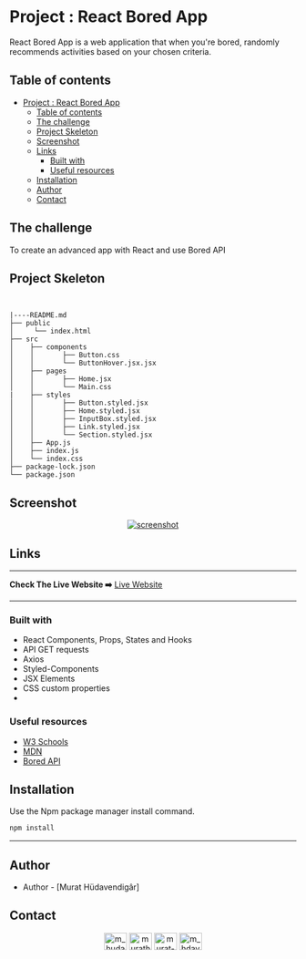 # Project : React Bored App

React Bored App is a web application that when you're bored, randomly recommends activities based on your chosen criteria.

## Table of contents

- [Project : React Bored App](#project--react-bored-app)
  - [Table of contents](#table-of-contents)
  - [The challenge](#the-challenge)
  - [Project Skeleton](#project-skeleton)
  - [Screenshot](#screenshot)
  - [Links](#links)
    - [Built with](#built-with)
    - [Useful resources](#useful-resources)
  - [Installation](#installation)
  - [Author](#author)
  - [Contact](#contact)

## The challenge

To create an advanced app with React and use Bored API

## Project Skeleton

```


|----README.md
├── public
│     └── index.html
├── src
│    ├── components
│    │       ├── Button.css
│    │       └── ButtonHover.jsx.jsx
│    ├── pages
│    │       ├── Home.jsx
│    │       └── Main.css
|    ├── styles
│    │       ├── Button.styled.jsx
│    │       ├── Home.styled.jsx
│    │       ├── InputBox.styled.jsx
│    │       ├── Link.styled.jsx
│    │       └── Section.styled.jsx
│    ├── App.js
│    ├── index.js
│    └── index.css
├── package-lock.json
└── package.json
```

## Screenshot


<p align="center">
<a href="https://bored-api-react.netlify.app/"><img src="https://user-images.githubusercontent.com/109613328/205906176-255864ce-32b9-4f58-9217-a5bdc2326f9b.gif" alt="screenshot"></a>
</p>

## Links

<hr>
<b>Check The Live Website ➡️</b> <a href="https://bored-api-react.netlify.app/">Live Website</a>
<hr>

### Built with

- React Components, Props, States and Hooks
- API GET requests
- Axios
- Styled-Components
- JSX Elements
- CSS custom properties
-

### Useful resources

- [W3 Schools](https://www.w3schools.com/)
- [MDN](https://developer.mozilla.org/en-US/)
- [Bored API](https://www.boredapi.com/)

## Installation

Use the Npm package manager install command.

```bash
npm install
```

---

## Author

- Author - [Murat Hüdavendigâr]

## Contact

<p align="center">
<a href="https://codepen.io/m_hudavendigar" target="blank"><img align="center" src="https://raw.githubusercontent.com/rahuldkjain/github-profile-readme-generator/master/src/images/icons/Social/codepen.svg" alt="m_hudavendigar" height="30" width="40" /></a>
<a href="https://twitter.com/murathoncu" target="blank"><img align="center" src="https://raw.githubusercontent.com/rahuldkjain/github-profile-readme-generator/master/src/images/icons/Social/twitter.svg" alt="murathoncu" height="30" width="40" /></a>
<a href="https://www.linkedin.com/in/murathudavendigaroncu/" target="blank"><img align="center" src="https://raw.githubusercontent.com/rahuldkjain/github-profile-readme-generator/master/src/images/icons/Social/linked-in-alt.svg" alt="murat-hüdavendigâr-öncü-232749246" height="30" width="40" /></a>
<a href="https://instagram.com/m_hdavendigr" target="blank"><img align="center" src="https://raw.githubusercontent.com/rahuldkjain/github-profile-readme-generator/master/src/images/icons/Social/instagram.svg" alt="m_hdavendigr" height="30" width="40" /></a>
</p>
